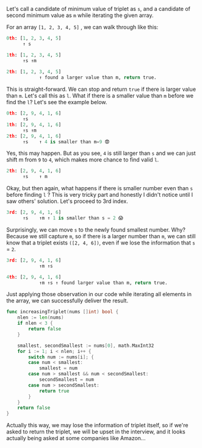 Let's call a candidate of minimum value of triplet as `s`, and a candidate of second minimum value as `m` while iterating the given array.

For an array `[1, 2, 3, 4, 5]` , we can walk through like this:

```py
0th: [1, 2, 3, 4, 5]
      ↑ s

1th: [1, 2, 3, 4, 5]
      ↑s ↑m
            
2th: [1, 2, 3, 4, 5]
            ↑ found a larger value than m, return true.
```
This is straight-forward. We can stop and return `true` if there is larger value than `m`. Let's call this as `l`.
What if there is a smaller value than `m` before we find the `l`? Let's see the example below.

```py
0th: [2, 9, 4, 1, 6]
      ↑s
1th: [2, 9, 4, 1, 6]
      ↑s ↑m
2th: [2, 9, 4, 1, 6]
      ↑s    ↑ 4 is smaller than m=9 😨
```
Yes, this may happen. But as you see, `4` is still larger than `s` and we can just shift m from `9` to `4`, which makes more chance to find valid `l`.

```py
2th: [2, 9, 4, 1, 6]
      ↑s    ↑ m
```
Okay, but then again, what happens if there is smaller number even than `s` before finding `l` ?
This is very tricky part and honestly I didn't notice until I saw others' solution. Let's proceed to 3rd index.

```py
3rd: [2, 9, 4, 1, 6]
      ↑s    ↑m ↑ 1 is smaller than s = 2 😱
```
Surprisingly, we can move `s` to the newly found smallest number. Why? Because we still capture `m`, so if there is a larger number than `m`, we can still know that a triplet exists `([2, 4, 6])`, even if we lose the information that `s` = `2`.

```py
3rd: [2, 9, 4, 1, 6]
            ↑m ↑s

4th: [2, 9, 4, 1, 6]
            ↑m ↑s ↑ found larger value than m, return true.
```
Just applying those observation in our code while iterating all elements in the array, we can successfully deliver the result.

```go
func increasingTriplet(nums []int) bool {
	nlen := len(nums)
	if nlen < 3 {
		return false
	}

	smallest, secondSmallest := nums[0], math.MaxInt32
	for i := 1; i < nlen; i++ {
		switch num := nums[i]; {
		case num < smallest:
			smallest = num
		case num > smallest && num < secondSmallest:
			secondSmallest = num
		case num > secondSmallest:
			return true
		}
	}
	return false
}
```
Actually this way, we may lose the information of triplet itself, so if we're asked to return the triplet, we will be upset in the interview, and it looks actually being asked at some companies like Amazon...